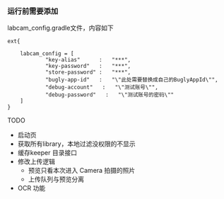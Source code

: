 ### 运行前需要添加 
labcam_config.gradle文件，内容如下
```
ext{

    labcam_config = [
            "key-alias"      :   "***",
            "key-password"   :   "***",
            "store-password" :   "***",
            "bugly-app-id"   :   "\"此处需要替换成自己的BuglyAppId\"",
            "debug-account"   :   "\"测试账号\"",
            "debug-password"   :   "\"测试账号的密码\""
    ]
}
```

TODO 
- 启动页
- 获取所有library，本地过滤没权限的不显示
- 缓存keeper 目录接口
- 修改上传逻辑
    - 预览只看本次进入 Camera 拍摄的照片
    - 上传队列与预览分离
- OCR 功能
